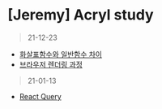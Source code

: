 # [Jeremy] Acryl study 

>21-12-23
* [화살표함수와 일반함수 차이](https://gabby-deposit-d00.notion.site/51ddd1b5fae3410b969d6466139df5ea)
* [브라우저 렌더링 과정](https://gabby-deposit-d00.notion.site/5e103a4099a14a0f8b3678a676bf2a85)

>21-01-13
* [React Query](https://gabby-deposit-d00.notion.site/React-Query-3aca29339840464f93023022d61b4f6d)

